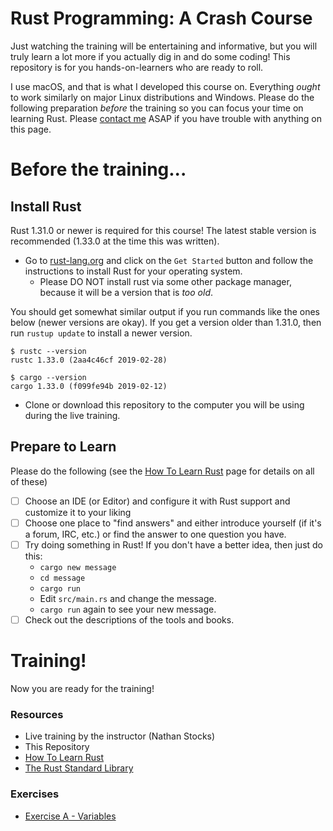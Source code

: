# Rust Programming: A Crash Course

Just watching the training will be entertaining and informative, but you will truly learn a lot more if you actually
dig in and do some coding!  This repository is for you hands-on-learners who are ready to roll.

I use macOS, and that is what I developed this course on.  Everything _ought_ to work similarly on major Linux
distributions and Windows. Please do the following preparation _before_ the training so you can focus your time on
learning Rust.  Please [contact me](mailto:nathan.stocks@gmail.com) ASAP if you have trouble with anything on this page.


# Before the training...

## Install Rust

Rust 1.31.0 or newer is required for this course!  The latest stable version is recommended (1.33.0 at the time this was written).

- Go to [rust-lang.org](https://rust-lang.org) and click on the `Get Started`
   button and follow the instructions to install Rust for your operating system.
   - Please DO NOT install rust via some other package manager, because it will be a version that is _too old_.

You should get somewhat similar output if you run commands like the ones below (newer versions are okay).  If you get a
version older than 1.31.0, then run `rustup update` to install a newer version.

```shell
$ rustc --version
rustc 1.33.0 (2aa4c46cf 2019-02-28)

$ cargo --version
cargo 1.33.0 (f099fe94b 2019-02-12)
```

- Clone or download this repository to the computer you will be using during the live training.

## Prepare to Learn

Please do the following (see the [How To Learn Rust](https://github.com/CleanCut/rust_a_crash_course/blob/master/HowToLearnRust.md)
page for details on all of these)
- [ ] Choose an IDE (or Editor) and configure it with Rust support and customize it to your liking
- [ ] Choose one place to "find answers" and either introduce yourself (if it's a forum, IRC, etc.) or find the answer
      to one question you have.
- [ ] Try doing something in Rust!  If you don't have a better idea, then just do this:
  - `cargo new message`
  - `cd message`
  - `cargo run`
  - Edit `src/main.rs` and change the message.
  - `cargo run` again to see your new message.
- [ ] Check out the descriptions of the tools and books.

# Training!

Now you are ready for the training!  

### Resources

- Live training by the instructor (Nathan Stocks)
- This Repository
- [How To Learn Rust](https://github.com/CleanCut/rust_a_crash_course/blob/master/HowToLearnRust.md)
- [The Rust Standard Library](https://doc.rust-lang.org/std/)

### Exercises

- [Exercise A - Variables](https://github.com/CleanCut/rust_programming/tree/master/exercise/a-variables)
